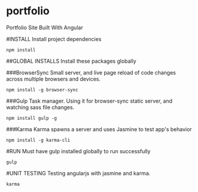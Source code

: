 # portfolio
Portfolio Site Built With Angular

#INSTALL
Install project dependencies
```
npm install
```

##GLOBAL INSTALLS
Install these packages globally

###BrowserSync
Small server, and live page reload of code changes across multiple browsers and devices.
```
npm install -g browser-sync
```

###Gulp
Task manager. Using it for browser-sync static server, and watching sass file changes.
```
npm install gulp -g
```

###Karma
Karma spawns a server and uses Jasmine to test app's behavior
```
npm install -g karma-cli
```

#RUN
Must have gulp installed globally to run successfully
```
gulp
```

#UNIT TESTING
Testing angularjs with jasmine and karma.
```
karma
```
